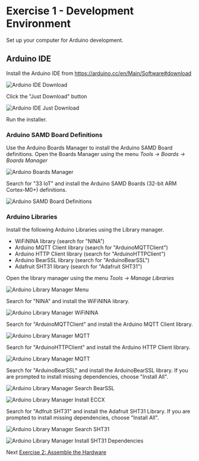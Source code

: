 # Exercise 1 - Development Environment

Set up your computer for Arduino development.

## Arduino IDE
Install the Arduino IDE from https://arduino.cc/en/Main/Software#download

![Arduino IDE Download](images/ArduinoIDE.png)

Click the "Just Download" button

![Arduino IDE Just Download](images/ArduinoIDE-just-download.png)

Run the installer.

### Arduino SAMD Board Definitions
Use the Arduino Boards Manager to install the Arduino SAMD Board definitions. Open the Boards Manager using the menu _Tools -> Boards -> Boards Manager_

![Arduino Boards Manager](images/BoardsManager-menu.png)

Search for "33 IoT" and install the Arduino SAMD Boards (32-bit ARM Cortex-M0+) definitions.

![Arduino SAMD Board Definitions](images/BoardsManager.png)
        
### Arduino Libraries        
Install the following Arduino Libraries using the Library manager. 

* WiFiNINA library (search for "NINA")
* Arduino MQTT Client library (search for "ArduinoMQTTClient")
* Arduino HTTP Client library (search for "ArduinoHTTPClient")
* Arduino BearSSL library (search for "ArduinoBearSSL")
* Adafruit SHT31 library (search for "Adafruit SHT31")

Open the library manager using the menu _Tools -> Manage Libraries_

![Arduino Library Manager Menu](images/ManageLibraries.png)

Search for "NINA" and install the WiFiNINA library.

![Arduino Library Manager WiFiNINA](images/library-wifinina.png)

Search for "ArduinoMQTTClient" and install the Arduino MQTT Client library.

![Arduino Library Manager MQTT](images/library-arduinomqttclient.png)

Search for "ArduinoHTTPClient" and install the Arduino HTTP Client library.

![Arduino Library Manager MQTT](images/library-arduinohttpclient.png)

Search for "ArduinoBearSSL" and install the ArduinoBearSSL library. If you are prompted to install missing dependencies, choose "Install All".

![Arduino Library Manager Search BearSSL](images/library-arduinobearssl.png)

![Arduino Library Manager Install ECCX](images/library-arduinobearssl-dependencies.png)

Search for "Adfruit SHT31" and install the Adafruit SHT31 Library. If you are prompted to install missing dependencies, choose "Install All".

![Arduino Library Manager Search SHT31](images/library-sht31.png)

![Arduino Library Manager Install SHT31 Dependencies](images/library-sht31-dependencies.png)

Next [Exercise 2: Assemble the Hardware](exercise2.md)